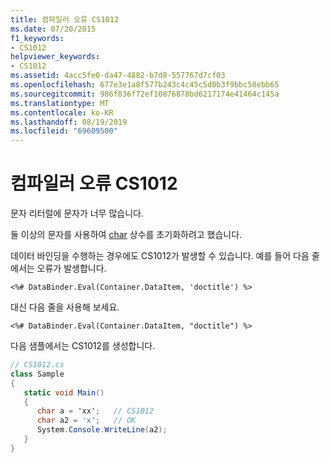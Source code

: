 ```yaml
---
title: 컴파일러 오류 CS1012
ms.date: 07/20/2015
f1_keywords:
- CS1012
helpviewer_keywords:
- CS1012
ms.assetid: 4acc5fe0-da47-4882-b7d8-557767d7cf03
ms.openlocfilehash: 677e3e1a8f577b243c4c45c5d0b3f9bbc58ebb65
ms.sourcegitcommit: 986f836f72ef10876878bd6217174e41464c145a
ms.translationtype: MT
ms.contentlocale: ko-KR
ms.lasthandoff: 08/19/2019
ms.locfileid: "69609500"
---
```

# <a name="compiler-error-cs1012"></a>컴파일러 오류 CS1012
문자 리터럴에 문자가 너무 많습니다.  
  
 둘 이상의 문자를 사용하여 [char](../language-reference/keywords/char.md) 상수를 초기화하려고 했습니다.  
  
 데이터 바인딩을 수행하는 경우에도 CS1012가 발생할 수 있습니다. 예를 들어 다음 줄에서는 오류가 발생합니다.  
  
 `<%# DataBinder.Eval(Container.DataItem, 'doctitle') %>`  
  
 대신 다음 줄을 사용해 보세요.  
  
 `<%# DataBinder.Eval(Container.DataItem, "doctitle") %>`  
  
 다음 샘플에서는 CS1012를 생성합니다.  
  
```csharp  
// CS1012.cs  
class Sample  
{  
   static void Main()  
   {  
      char a = 'xx';   // CS1012  
      char a2 = 'x';   // OK  
      System.Console.WriteLine(a2);  
   }  
}  
```
